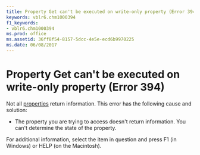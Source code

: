 ```yaml
---
title: Property Get can't be executed on write-only property (Error 394)
keywords: vblr6.chm1000394
f1_keywords:
- vblr6.chm1000394
ms.prod: office
ms.assetid: 36ff8f54-8157-5dcc-4e5e-ecd6b9970225
ms.date: 06/08/2017
---
```



# Property Get can't be executed on write-only property (Error 394)

Not all [properties](../../Glossary/vbe-glossary.md) return information. This error has the following cause and solution:



- The property you are trying to access doesn't return information. You can't determine the state of the property.
    

For additional information, select the item in question and press F1 (in Windows) or HELP (on the Macintosh).

